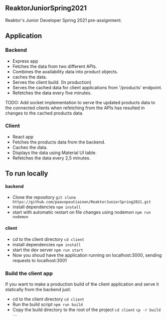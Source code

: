 ## ReaktorJuniorSpring2021

Reaktor's Junior Developer Spring 2021 pre-assignment. 

## Application

### Backend
- Express app
- Fetches the data from two different APIs.
- Combines the availability data into product objects.
- caches the data.
- Serves the client build. (In production)
- Serves the cached data for client applications from '/products' endpoint.
- Refetches the data every five minutes.

TODO: Add socket implementation to serve the updated products data to the connected clients when refetching from the APIs has resulted in changes to the cached products data.

### Client
- React app
- Fetches the products data from the backend.
- Caches the data.
- Displays the data using Material UI table.
- Refetches the data every 2,5 minutes.

## To run locally
#### backend
- Clone the repository
`git clone https://github.com/paavopoutiainen/ReaktorJuniorSpring2021.git`
- install dependencies
`npm install`
- start with automatic restart on file changes using nodemon
`npm run nodemon`

#### client
- cd to the client directory
`cd client`
- install dependencies
`npm install`
- start the dev server
`npm run start`
- Now you shoud have the application running on localhost:3000, sending requests to localhost:3001

### Build the client app
If you want to make a production build of the client application and serve it statically from the backend just:
- cd to the client directory
`cd client`
- Run the build script
`npm run build`
- Copy the build directory to the root of the project
`cd client`
`cp -r build ..`


